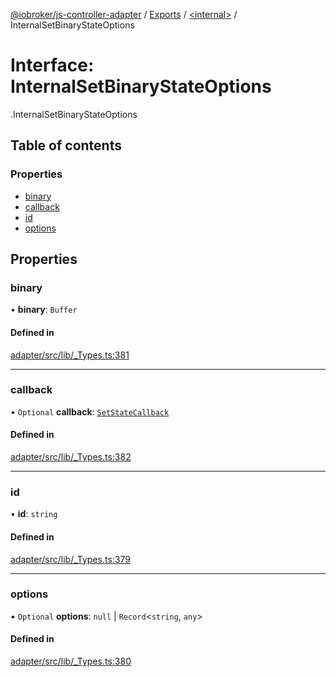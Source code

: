 [@iobroker/js-controller-adapter](../README.md) / [Exports](../modules.md) / [<internal\>](../modules/internal_.md) / InternalSetBinaryStateOptions

# Interface: InternalSetBinaryStateOptions

[<internal>](../modules/internal_.md).InternalSetBinaryStateOptions

## Table of contents

### Properties

- [binary](internal_.InternalSetBinaryStateOptions.md#binary)
- [callback](internal_.InternalSetBinaryStateOptions.md#callback)
- [id](internal_.InternalSetBinaryStateOptions.md#id)
- [options](internal_.InternalSetBinaryStateOptions.md#options)

## Properties

### binary

• **binary**: `Buffer`

#### Defined in

[adapter/src/lib/_Types.ts:381](https://github.com/ioBroker/ioBroker.js-controller/blob/ce27fae4/packages/adapter/src/lib/_Types.ts#L381)

___

### callback

• `Optional` **callback**: [`SetStateCallback`](../modules/internal_.md#setstatecallback)

#### Defined in

[adapter/src/lib/_Types.ts:382](https://github.com/ioBroker/ioBroker.js-controller/blob/ce27fae4/packages/adapter/src/lib/_Types.ts#L382)

___

### id

• **id**: `string`

#### Defined in

[adapter/src/lib/_Types.ts:379](https://github.com/ioBroker/ioBroker.js-controller/blob/ce27fae4/packages/adapter/src/lib/_Types.ts#L379)

___

### options

• `Optional` **options**: ``null`` \| `Record`<`string`, `any`\>

#### Defined in

[adapter/src/lib/_Types.ts:380](https://github.com/ioBroker/ioBroker.js-controller/blob/ce27fae4/packages/adapter/src/lib/_Types.ts#L380)

